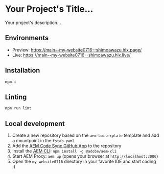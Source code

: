 # Your Project's Title...
Your project's description...

## Environments
- Preview: https://main--my-website0716--shimoawazu.hlx.page/
- Live: https://main--my-website0716--shimoawazu.hlx.live/

## Installation

```sh
npm i
```

## Linting

```sh
npm run lint
```

## Local development

1. Create a new repository based on the `aem-boilerplate` template and add a mountpoint in the `fstab.yaml`
1. Add the [AEM Code Sync GitHub App](https://github.com/apps/aem-code-sync) to the repository
1. Install the [AEM CLI](https://github.com/adobe/helix-cli): `npm install -g @adobe/aem-cli`
1. Start AEM Proxy: `aem up` (opens your browser at `http://localhost:3000`)
1. Open the `my-website0716` directory in your favorite IDE and start coding :)
